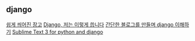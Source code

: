 ## django
[쉽게 씌어진 장고](http://www.slideshare.net/carpedm20/django-32473577)
[Django, 저는 이렇게 씁니다](http://www.slideshare.net/perhapsspy/django-42665652)
[간단한 블로그를 만들며 django 이해하기](http://www.slideshare.net/perhapsspy/django-44664022)
[Sublime Text 3 for python and django](http://www.slideshare.net/raccoonyy/sublime-text-3-for-python-and-django)
